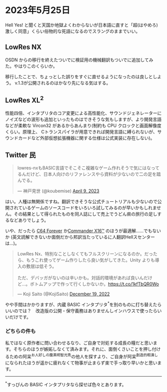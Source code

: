 # 2023年5月25日

Hell Yes! と聞くと天国か地獄よくわからないが日本語に直すと「超(はやめろ)激しく同意」くらい俗物的な死語になるのでスラングのままでいい。

## LowRes NX

OSDN からの移行を終えたついでに検証用の機械翻訳もついでに追加してみた。やはりこのくらいか。

移行したことで、ちょっとした誤りをすぐに直せるようになったのは良しとしよう。 v.1.3が公開されるのはかなり先になる気はする。

## LowRes XL<sup>2</sup>

性能四倍、インタプリタのコア変更による高性能化、サウンドジェネレーターにノイズなどの波形も追加といったものはできそうな気もしますが、より開発言語などが柔軟な Vircon32 があるからあんまり(制約も CPU クロックと画面解像度くらい。原理上、 Cトランスパイラが用意できれば開発言語に縛られないが、サウンドカードなど外部仮想拡張機器に関する仕様は公式実装に存在しない)。

## Twitter 民

<blockquote class="twitter-tweet"><p lang="ja" dir="ltr">lowres-nxもBASIC言語でそこそこ複雑なゲーム作れそうで気にはなってるんだけど、日本人向けのリファレンスやら資料が少ないので二の足を踏んでる。</p>&mdash; 神戸見世 (@koubemise) <a href="https://twitter.com/koubemise/status/1645043681693663235?ref_src=twsrc%5Etfw">April 9, 2023</a></blockquote>

はい。人種は無関係ですね。翻訳できそうな公式チュートリアルも少ないので公開されているゲームのソースコードをいろいろ試してみるのが早いかもしれません。その結果として得られたものを同人誌にして売上でうどん県の旅行の足しするなどありでしょう。

いや、だったら [C64 Forever](https://www.c64forever.com/) か[Commander X16™](https://www.commanderx16.com/) のほうが最適解……でもないか (英文読解できないか面倒だから邦訳当たっているに人翻訳Hellスセンターは...)。

<blockquote class="twitter-tweet"><p lang="ja" dir="ltr">LowRes Nx、特別なことしなくてもフルスクリーンになるのか。だったら、もうこれ使ってゲーム作りしたら良い気がしてきた。Unity よりも導入の敷居は低そう。<br><br>ただ、デバッガがないのは辛いかも。対話的環境があれば良いんだけど…。ボトムアップで作って行くしかないか。<a href="https://t.co/1kfTbQR0Wo">https://t.co/1kfTbQR0Wo</a></p>&mdash; Koji Saito (@KojiSaito) <a href="https://twitter.com/KojiSaito/status/1604848126652579840?ref_src=twsrc%5Etfw">December 19, 2022</a></blockquote>

やや手間はかかりますが、内蔵 BASIC インタプリタ<sup>*</sup>を別のものに打ち替えたらいいのでは？　改造版の公開・保守義務はありませんしインハウスで使ったらいいだけです。

### どちらの件も
私ではなく原作者に問い合わせるなり、ご自身で対処する成長の糧だと思います。そちらのほうが嫉妬しなくて済みます。それに、面倒くさいことを押し付けるための阿呆<sup>お人好しの腹黒明智光秀</sup>の他人を探すより、ご自身が阿呆<sup>創造的暇潰し</sup>になられたほうが遥かに疲れなくて物事が止まらず楽で手っ取り早いかと思います。

---
<sup>*</sup>すっぴんの BASIC インタプリタなら探せば色々とあります。

